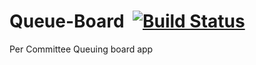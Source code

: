 # Queue-Board  [![Build Status](https://travis-ci.org/Dallas-Makerspace/Queue-Board.svg?branch=master)](https://travis-ci.org/Dallas-Makerspace/Queue-Board)

Per Committee Queuing board app
